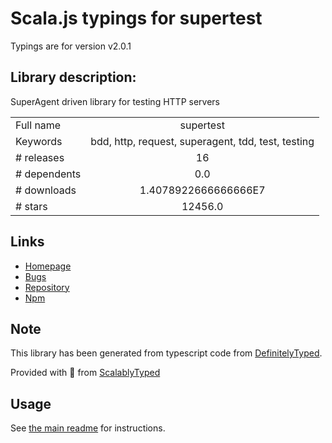 
# Scala.js typings for supertest

Typings are for version v2.0.1

## Library description:
SuperAgent driven library for testing HTTP servers

|                    |                 |
| ------------------ | :-------------: |
| Full name          | supertest |
| Keywords           | bdd, http, request, superagent, tdd, test, testing |
| # releases         | 16 |
| # dependents       | 0.0 |
| # downloads        | 1.4078922666666666E7 |
| # stars            | 12456.0 |

## Links
- [Homepage](https://github.com/visionmedia/supertest#readme)
- [Bugs](https://github.com/visionmedia/supertest/issues)
- [Repository](https://github.com/visionmedia/supertest)
- [Npm](https://www.npmjs.com/package/supertest)
    


## Note
This library has been generated from typescript code from [DefinitelyTyped](https://definitelytyped.org).

Provided with :purple_heart: from [ScalablyTyped](https://github.com/oyvindberg/ScalablyTyped)

## Usage
See [the main readme](../../readme.md) for instructions.


